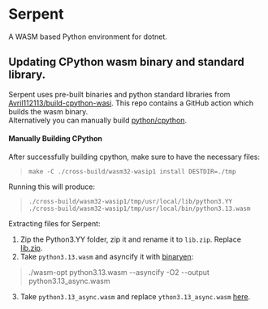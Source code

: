 # Serpent

A WASM based Python environment for dotnet.

## Updating CPython wasm binary and standard library.
Serpent uses pre-built binaries and python standard libraries from [Avril112113/build-cpython-wasi](https://github.com/Avril112113/build-cpython-wasi). This repo contains a GitHub action which builds the wasm binary.  
Alternatively you can manually build [python/cpython](https://github.com/python/cpython).

#### Manually Building CPython

After successfully building cpython, make sure to have the necessary files:

> `make -C ./cross-build/wasm32-wasip1 install DESTDIR=./tmp`

Running this will produce:

> `./cross-build/wasm32-wasip1/tmp/usr/local/lib/python3.YY`  
> `./cross-build/wasm32-wasip1/tmp/usr/local/bin/python3.13.wasm`

Extracting files for Serpent:

1. Zip the Python3.YY folder, zip it and rename it to `lib.zip`. Replace [lib.zip](https://github.com/martindevans/Serpent/blob/master/Serpent/lib.zip).
2. Take `python3.13.wasm` and asyncify it with [binaryen](https://github.com/WebAssembly/binaryen):

> ./wasm-opt python3.13.wasm --asyncify -O2 --output python3.13_async.wasm

3. Take `python3.13_async.wasm` and replace `ython3.13_async.wasm` [here](https://github.com/martindevans/Serpent/tree/master/Serpent).
